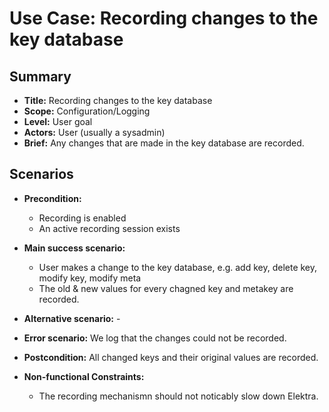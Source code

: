 # Use Case: Recording changes to the key database

## Summary

- **Title:** Recording changes to the key database
- **Scope:** Configuration/Logging
- **Level:** User goal
- **Actors:** User (usually a sysadmin)
- **Brief:** Any changes that are made in the key database are recorded.

## Scenarios

- **Precondition:**
  - Recording is enabled
  - An active recording session exists
- **Main success scenario:**
  - User makes a change to the key database, e.g. add key, delete key, modify key, modify meta
  - The old & new values for every chagned key and metakey are recorded.
- **Alternative scenario:** -
- **Error scenario:** We log that the changes could not be recorded.

- **Postcondition:** All changed keys and their original values are recorded.

- **Non-functional Constraints:**
  - The recording mechanismn should not noticably slow down Elektra.

